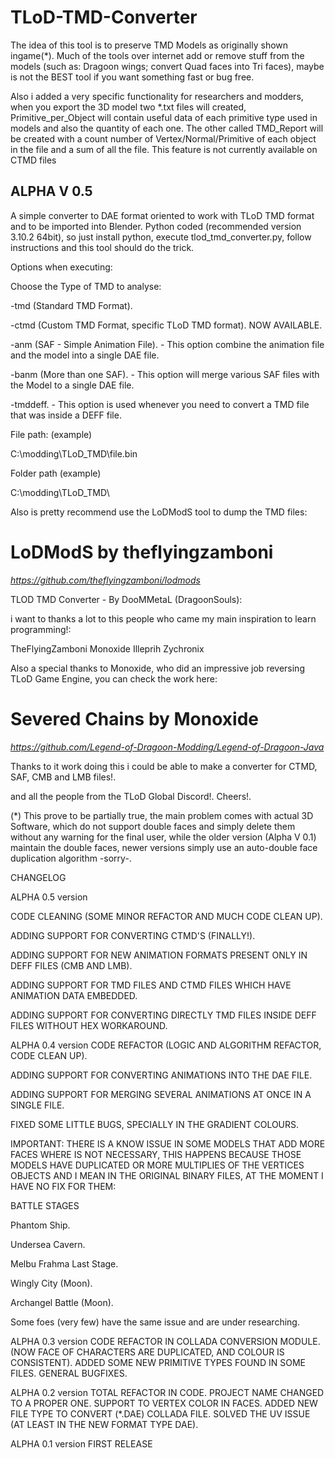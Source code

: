 # **TLoD-TMD-Converter**

The idea of this tool is to preserve TMD Models as originally shown ingame(*). Much of the tools over internet add or remove stuff from the models (such as: Dragoon wings; convert Quad faces into Tri faces), maybe is not the BEST tool if you want something fast or bug free.

Also i added a very specific functionality for researchers and modders, when you export the 3D model two *.txt files will created, Primitive_per_Object will contain useful data of each primitive type used in models and also the quantity of each one. The other called TMD_Report will be created with a count number of Vertex/Normal/Primitive of each object in the file and a sum of all the file. This feature is not currently available on CTMD files

## ALPHA V 0.5

A simple converter to DAE format oriented to work with TLoD TMD format and to be imported into Blender.
Python coded (recommended version 3.10.2 64bit), so just install python, execute tlod_tmd_converter.py, follow instructions and this tool should do the trick.

Options when executing:

Choose the Type of TMD to analyse:

-tmd (Standard TMD Format).

-ctmd (Custom TMD Format, specific TLoD TMD format). NOW AVAILABLE.

-anm (SAF - Simple Animation File). - This option combine the animation file and the model into a single DAE file.

-banm (More than one SAF). - This option will merge various SAF files with the Model to a single DAE file.

-tmddeff. - This option is used whenever you need to convert a TMD file that was inside a DEFF file.

File path: (example)

C:\modding\TLoD_TMD\file.bin



Folder path (example)

C:\modding\TLoD_TMD\

Also is pretty recommend use the LoDModS tool to dump the TMD files:

# **LoDModS by theflyingzamboni**

*https://github.com/theflyingzamboni/lodmods*


TLOD TMD Converter - By DooMMetaL (DragoonSouls):

i want to thanks a lot to this people who came my main inspiration to learn programming!:

TheFlyingZamboni Monoxide Illeprih Zychronix

Also a special thanks to Monoxide, who did an impressive job reversing TLoD Game Engine, you can check the work here:

# **Severed Chains by Monoxide**

*https://github.com/Legend-of-Dragoon-Modding/Legend-of-Dragoon-Java*

Thanks to it work doing this i could be able to make a converter for CTMD, SAF, CMB and LMB files!.

and all the people from the TLoD Global Discord!. Cheers!.

(*) This prove to be partially true, the main problem comes with actual 3D Software, which do not support double faces and simply delete them without any warning for the final user, while the older version (Alpha V 0.1) maintain the double faces, newer versions simply use an auto-double face duplication algorithm -sorry-. 

CHANGELOG

ALPHA 0.5 version

CODE CLEANING (SOME MINOR REFACTOR AND MUCH CODE CLEAN UP).

ADDING SUPPORT FOR CONVERTING CTMD'S (FINALLY!).

ADDING SUPPORT FOR NEW ANIMATION FORMATS PRESENT ONLY IN DEFF FILES (CMB AND LMB).

ADDING SUPPORT FOR TMD FILES AND CTMD FILES WHICH HAVE ANIMATION DATA EMBEDDED.

ADDING SUPPORT FOR CONVERTING DIRECTLY TMD FILES INSIDE DEFF FILES WITHOUT HEX WORKAROUND.

ALPHA 0.4 version
CODE REFACTOR (LOGIC AND ALGORITHM REFACTOR, CODE CLEAN UP).

ADDING SUPPORT FOR CONVERTING ANIMATIONS INTO THE DAE FILE.

ADDING SUPPORT FOR MERGING SEVERAL ANIMATIONS AT ONCE IN A SINGLE FILE.

FIXED SOME LITTLE BUGS, SPECIALLY IN THE GRADIENT COLOURS. 

IMPORTANT: THERE IS A KNOW ISSUE IN SOME MODELS THAT ADD MORE FACES WHERE IS NOT NECESSARY, THIS HAPPENS
BECAUSE THOSE MODELS HAVE DUPLICATED OR MORE MULTIPLIES OF THE VERTICES OBJECTS AND I MEAN IN THE ORIGINAL BINARY FILES, 
AT THE MOMENT I HAVE NO FIX FOR THEM:

BATTLE STAGES

Phantom Ship.

Undersea Cavern.

Melbu Frahma Last Stage.

Wingly City (Moon).

Archangel Battle (Moon).

Some foes (very few) have the same issue and are under researching.

ALPHA 0.3 version
CODE REFACTOR IN COLLADA CONVERSION MODULE. (NOW FACE OF CHARACTERS ARE DUPLICATED, AND COLOUR IS CONSISTENT).
ADDED SOME NEW PRIMITIVE TYPES FOUND IN SOME FILES.
GENERAL BUGFIXES.

ALPHA 0.2 version
TOTAL REFACTOR IN CODE.
PROJECT NAME CHANGED TO A PROPER ONE.
SUPPORT TO VERTEX COLOR IN FACES.
ADDED NEW FILE TYPE TO CONVERT (*.DAE) COLLADA FILE.
SOLVED THE UV ISSUE (AT LEAST IN THE NEW FORMAT TYPE DAE).

ALPHA 0.1 version
FIRST RELEASE
